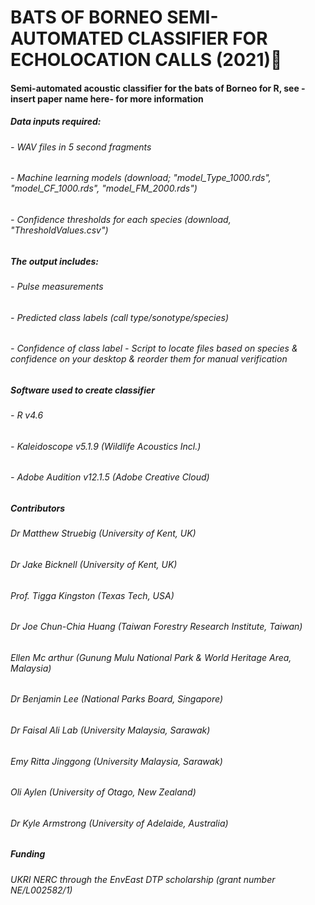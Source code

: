 # BATS OF BORNEO SEMI-AUTOMATED CLASSIFIER FOR ECHOLOCATION CALLS (2021)🦇
#### Semi-automated acoustic classifier for the bats of Borneo for R, see -insert paper name here- for more information 

##### Data inputs required:
###### - WAV files in 5 second fragments
###### - Machine learning models (download; "model_Type_1000.rds", "model_CF_1000.rds", "model_FM_2000.rds")
###### - Confidence thresholds for each species (download, "ThresholdValues.csv")

##### The output includes: 
###### - Pulse measurements 
###### - Predicted class labels (call type/sonotype/species) 
###### - Confidence of class label - Script to locate files based on species & confidence on your desktop & reorder them for manual verification

##### Software used to create classifier
###### - R v4.6
###### - Kaleidoscope v5.1.9 (Wildlife Acoustics Incl.)
###### - Adobe Audition v12.1.5 (Adobe Creative Cloud)

##### Contributors
###### Dr Matthew Struebig (University of Kent, UK)
###### Dr Jake Bicknell (University of Kent, UK)
###### Prof. Tigga Kingston (Texas Tech, USA)
###### Dr Joe Chun-Chia Huang (Taiwan Forestry Research Institute, Taiwan)
###### Ellen Mc arthur (Gunung Mulu National Park & World Heritage Area, Malaysia)
###### Dr Benjamin Lee (National Parks Board, Singapore)
###### Dr Faisal Ali Lab (University Malaysia, Sarawak)
###### Emy Ritta Jinggong (University Malaysia, Sarawak)
###### Oli Aylen (University of Otago, New Zealand)
###### Dr Kyle Armstrong (University of Adelaide, Australia)

##### Funding
###### UKRI NERC through the EnvEast DTP scholarship (grant number NE/L002582/1)

